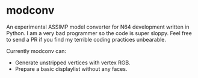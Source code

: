# modconv
An experimental ASSIMP model converter for N64 development written in Python.
I am a very bad programmer so the code is super sloppy. Feel free to send a PR if you find my terrible coding practices unbearable.

Currently modconv can:
* Generate unstripped vertices with vertex RGB.
* Prepare a basic displaylist without any faces.
